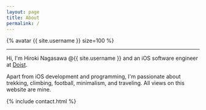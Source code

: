 ```yaml
---
layout: page
title: About
permalink: /
---
```


{% avatar {{ site.username }} size=100 %}

---

Hi, I'm Hiroki Nagasawa @{{ site.username }} and an iOS software engineer at [Doist](https://doist.com).

Apart from iOS development and programming, I'm passionate about trekking, climbing, football, minimalism, and traveling. All views on this website are mine.

{% include contact.html %}
